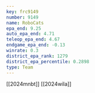 ```yaml
---
key: frc9149
number: 9149
name: RoboCats
epa_end: 9.25
auto_epa_end: 4.71
teleop_epa_end: 4.67
endgame_epa_end: -0.13
winrate: 0.3
district_epa_rank: 1279
district_epa_percentile: 0.2898
type: Team
---
```

[[2024mnbt]]
[[2024wila]]
